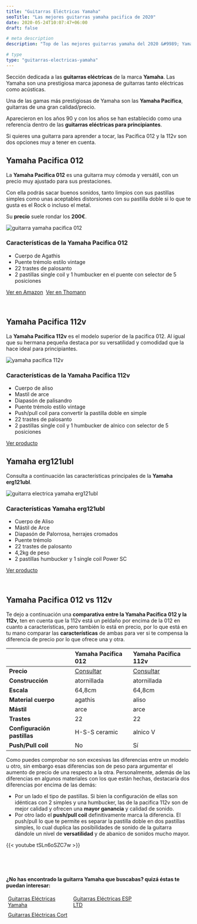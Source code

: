 ```yaml
---
title: "Guitarras Eléctricas Yamaha"
seoTitle: "Las mejores guitarras yamaha pacifica de 2020"
date: 2020-05-24T10:07:47+06:00
draft: false

# meta description
description: "Top de las mejores guitarras yamaha del 2020 &#9989; Yamaha pacifica 012 vs 112, yamaha erg121ubl"

# type
type: "guitarras-electricas-yamaha"
---
```


Sección dedicada a las **guitarras eléctricas** de la marca **Yamaha**. Las Yamaha son una prestigiosa marca japonesa de guitarras tanto eléctricas como acústicas. 

Una de las gamas más prestigiosas de Yamaha son las **Yamaha Pacifica**, guitarras de una gran calidad/precio. 

Aparecieron en los años 90 y con los años se han establecido como una referencia dentro de las **guitarras eléctricas para principiantes**. 

Si quieres una guitarra para aprender a tocar, las Pacifica 012 y la 112v son dos opciones muy a tener en cuenta.

## Yamaha Pacifica 012

La **Yamaha Pacifica 012** es una guitarra muy cómoda y versátil, con un precio muy ajustado para sus prestaciones. 

Con ella podrás sacar buenos sonidos, tanto limpios con sus pastillas simples como unas aceptables distorsiones con su pastilla doble si lo que te gusta es el Rock o incluso el metal.

Su **precio** suele rondar los **200€**.

![guitarra yamaha pacifica 012](https://www.thomann.de/pics/prod/152332.jpg)

### Características de la Yamaha Pacifica 012

* Cuerpo de Agathis
* Puente trémolo estilo vintage
* 22 trastes de palosanto
* 2 pastillas single coil y 1 humbucker en el puente con selector de 5 posiciones

<div>
	<a href="https://amzn.to/3bLizRn" class="btn" rel="nofollow noopener noreferrer" target="_blank">Ver en Amazon</a>&nbsp;
	<a href="https://www.thomann.de/es/yamaha_pacifica_012rm.htm?partner_id=87175" class="btn" rel="nofollow noopener noreferrer" target="_blank">Ver en Thomann</a>
</div>

&nbsp;

## Yamaha Pacifica 112v

La **Yamaha Pacifica 112v** es el modelo superior de la pacifica 012. Al igual que su hermana pequeña destaca por su versatilidad y comodidad que la hace ideal para principiantes.

![yamaha pacifica 112v](https://www.thomann.de/pics/prod/111359.jpg)

### Características de la Yamaha Pacifica 112v

* Cuerpo de aliso
* Mastil de arce
* Diapasón de palisandro
* Puente trémolo estilo vintage
* Push/pull coil para convertir la pastilla doble en simple
* 22 trastes de palosanto
* 2 pastillas single coil y 1 humbucker de alnico con selector de 5 posiciones

<div>
	<a href="https://www.thomann.de/es/yamaha_pacifica_112v_bl.htm?partner_id=87175" class="btn" rel="nofollow noopener noreferrer" target="_blank">Ver producto</a>
</div>

## Yamaha erg121ubl

Consulta a continuación las características principales de la **Yamaha erg121ubl**.

![guitarra electrica yamaha erg121ubl](../../images/post/yamaha-erg121ubl.png)

### Características Yamaha erg121ubl

* Cuerpo de Aliso 
* Mástil de Arce
* Diapasón de Palorrosa, herrajes cromados
* Puente trémolo
* 22 trastes de palosanto
* 4,2kg de peso
* 2 pastillas humbucker y 1 single coil Power SC

<div>
	<a href="https://amzn.to/3gcVbjj" class="btn" rel="nofollow noopener noreferrer" target="_blank">Ver producto</a>&nbsp;
</div>

&nbsp;

## Yamaha Pacifica 012 vs 112v

Te dejo a continuación una **comparativa entre la Yamaha Pacifica 012 y la 112v**, ten en cuenta que la 112v está un peldaño por encima de la 012 en cuanto a características, pero también lo está en precio, por lo que está en tu mano comparar las **características** de ambas para ver si te compensa la diferencia de precio por lo que ofrece una y otra.

| | Yamaha Pacifica 012 | Yamaha Pacifica 112v
| ------------- |:-------------|:-------------
| **Precio**	| <a href="https://amzn.to/3bLizRn" rel="nofollow noopener noreferrer" target="_blank">Consultar</a> | <a href="https://www.thomann.de/es/yamaha_pacifica_112v_bl.htm?partner_id=87175" rel="nofollow noopener noreferrer" target="_blank">Consultar</a>
| **Construcción**	| atornillada  | atornillada
| **Escala**	| 64,8cm | 64,8cm
| **Material cuerpo**	| agathis | aliso
| **Mástil**	| arce | arce
| **Trastes**	| 22 | 22
| **Configuración pastillas**	| H-S-S ceramic | alnico V
| **Push/Pull coil**	| No | Sí

Como puedes comprobar no son excesivas las diferencias entre un modelo u otro, sin embargo esas diferencias son de peso para argumentar el aumento de precio de una respecto a la otra. Personalmente, además de las diferencias en algunos materiales con los que están hechas, destacaría dos diferencias por encima de las demás:

* Por un lado el tipo de pastillas. Si bien la configuración de ellas son idénticas con 2 simples y una humbucker, las de la pacifica 112v son de mejor calidad y ofrecen una **mayor ganancia** y calidad de sonido.
* Por otro lado el **push/pull coil** definitivamente marca la diferencia. El push/pull lo que te permite es separar la pastilla doble en dos pastillas simples, lo cual duplica las posibilidades de sonido de la guitarra dándole un nivel de **versatilidad** y de abanico de sonidos mucho mayor.

{{< youtube tSLn6oSZC7w >}}

&nbsp;

&nbsp;

**¿No has encontrado la guitarra Yamaha que buscabas? quizá éstas te puedan interesar:**

<div class="row">
      <div class="column" style="float: left; width: 33.33%; padding: 5px;">
        <a href="/guitarras-squier/">
          <figcaption>Guitarras Eléctricas Yamaha</figcaption>
        </a>
      </div>
      <div class="column" style="float: left; width: 33.33%; padding: 5px;">
        <a href="/guitarras-ltd/">
          <figcaption>Guitarras Eléctricas ESP LTD</figcaption>
        </a>
      </div>
      <div class="column" style="float: left; width: 33.33%; padding: 5px;">
        <a href="/guitarras-cort/">
          <figcaption>Guitarras Eléctricas Cort</figcaption>
        </a>
      </div>
</div>